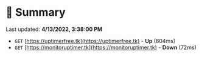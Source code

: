 # 📖 Summary
Last updated: **4/13/2022, 3:38:00 PM**

- `GET` [https://uptimerfree.tk](https://uptimerfree.tk) - **Up** (804ms)
- `GET` [https://monitoruptimer.tk](https://monitoruptimer.tk) - **Down** (72ms)
